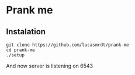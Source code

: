 # Prank me

## Instalation
```
git clone https://github.com/lucasmrdt/prank-me
cd prank-me
./setup
```

And now server is listening on 6543